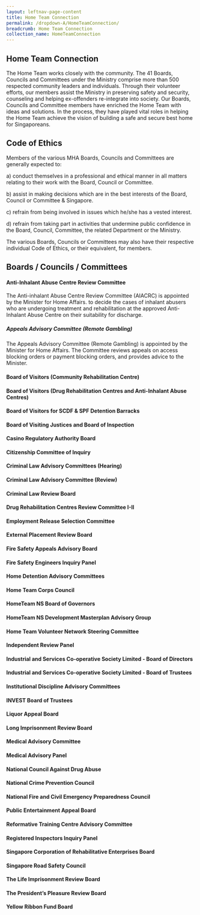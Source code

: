 ```yaml
---
layout: leftnav-page-content
title: Home Team Connection
permalink: /dropdown-A/HomeTeamConnection/
breadcrumb: Home Team Connection
collection_name: HomeTeamConnection
---
```


## Home Team Connection 

The Home Team works closely with the community. The 41 Boards, Councils and Committees under the Ministry comprise more than 500 respected community leaders and individuals. Through their volunteer efforts, our members assist the Ministry in preserving safety and security, counseling and helping ex-offenders re-integrate into society. Our Boards, Councils and Committee members have enriched the Home Team with ideas and solutions. In the process, they have played vital roles in helping the Home Team achieve the vision of building a safe and secure best home for Singaporeans.

## Code of Ethics

Members of the various MHA Boards, Councils and Committees are generally expected to:

a) conduct themselves in a professional and ethical manner in all matters relating to their work with the Board, Council or Committee.

b) assist in making decisions which are in the best interests of the Board, Council or Committee & Singapore.

c) refrain from being involved in issues which he/she has a vested interest.

d) refrain from taking part in activities that undermine public confidence in the Board, Council, Committee, the related Department or the Ministry.

The various Boards, Councils or Committees may also have their respective individual Code of Ethics, or their equivalent, for members.

## Boards / Councils / Committees

#### Anti-Inhalant Abuse Centre Review Committee

The Anti-inhalant Abuse Centre Review Committee (AIACRC) is appointed by the Minister for Home Affairs. to decide the cases of inhalant abusers who are undergoing treatment and rehabilitation at the approved Anti-Inhalant Abuse Centre on their suitability for discharge.

##### Appeals Advisory Committee (Remote Gambling)

The Appeals Advisory Committee (Remote Gambling) is appointed by the Minister for Home Affairs. The Committee reviews appeals on access blocking orders or payment blocking orders, and provides advice to the Minister.

#### Board of Visitors (Community Rehabilitation Centre)
#### Board of Visitors (Drug Rehabilitation Centres and Anti-Inhalant Abuse Centres)
#### Board of Visitors for SCDF & SPF Detention Barracks
#### Board of Visiting Justices and Board of Inspection
#### Casino Regulatory Authority Board
#### Citizenship Committee of Inquiry
#### Criminal Law Advisory Committees (Hearing)
#### Criminal Law Advisory Committee (Review)
#### Criminal Law Review Board
#### Drug Rehabilitation Centres Review Committee I-II
#### Employment Release Selection Committee
#### External Placement Review Board
#### Fire Safety Appeals Advisory Board
#### Fire Safety Engineers Inquiry Panel
#### Home Detention Advisory Committees
#### Home Team Corps Council
#### HomeTeam NS Board of Governors
#### HomeTeam NS Development Masterplan Advisory Group
#### Home Team Volunteer Network Steering Committee
#### Independent Review Panel
#### Industrial and Services Co-operative Society Limited - Board of Directors
#### Industrial and Services Co-operative Society Limited - Board of Trustees
#### Institutional Discipline Advisory Committees
#### INVEST Board of Trustees
#### Liquor Appeal Board
#### Long Imprisonment Review Board
#### Medical Advisory Committee
#### Medical Advisory Panel
#### National Council Against Drug Abuse
#### National Crime Prevention Council
#### National Fire and Civil Emergency Preparedness Council
#### Public Entertainment Appeal Board
#### Reformative Training Centre Advisory Committee
#### Registered Inspectors Inquiry Panel
#### Singapore Corporation of Rehabilitative Enterprises Board
#### Singapore Road Safety Council
#### The Life Imprisonment Review Board
#### The President’s Pleasure Review Board
#### Yellow Ribbon Fund Board
